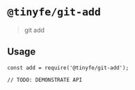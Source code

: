 # `@tinyfe/git-add`

> git add

## Usage

```
const add = require('@tinyfe/git-add');

// TODO: DEMONSTRATE API
```

